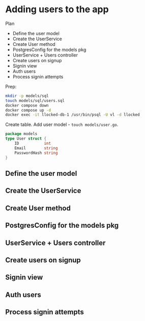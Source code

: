 # Adding users to the app

Plan 
* Define the user model
* Create the UserService
* Create User method
* PostgresConfig for the models pkg
* UserService + Users controller 
* Create users on signup
* Signin view
* Auth users
* Process signin attempts 

Prep: 
```bash
mkdir -p models/sql
touch models/sql/users.sql
docker compose down
docker compose up -d
docker exec -it llocked-db-1 /usr/bin/psql -U vl -d llocked
```
Create table. 
Add user model - `touch models/user.go`.
```go
package models
type User struct {
	ID           int
	Email        string
	PasswordHash string
}
```


## Define the user model
## Create the UserService
## Create User method
## PostgresConfig for the models pkg
## UserService + Users controller 
## Create users on signup
## Signin view
## Auth users
## Process signin attempts 
